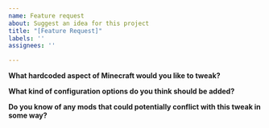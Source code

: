 ```yaml
---
name: Feature request
about: Suggest an idea for this project
title: "[Feature Request]"
labels: ''
assignees: ''

---
```


**What hardcoded aspect of Minecraft would you like to tweak?**

**What kind of configuration options do you think should be added?**

**Do you know of any mods that could potentially conflict with this tweak in some way?**

